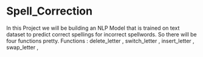 # Spell_Correction
In this Project we will be building an NLP Model that is trained on text dataset to predict correct spellings for incorrect spellwords.
So there will be four functions pretty. 
Functions : delete_letter , switch_letter , insert_letter , swap_letter ,
